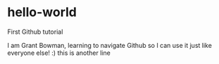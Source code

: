 # hello-world
First Github tutorial

I am Grant Bowman, learning to navigate Github so I can use it just like everyone else! :)
this is another line
